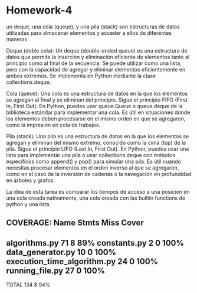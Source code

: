 # Homework-4
un deque, una cola (queue), y una pila (stack) son estructuras de datos utilizadas para almacenar elementos y acceder a ellos de diferentes maneras

Deque (doble cola):
Un deque (double-ended queue) es una estructura de datos que permite la inserción y eliminación eficiente de elementos tanto al principio como al final de la secuencia.
Se puede utilizar como una lista, pero con la capacidad de agregar y eliminar elementos eficientemente en ambos extremos.
Se implementa en Python mediante la clase collections.deque.

Cola (queue):
Una cola es una estructura de datos en la que los elementos se agregan al final y se eliminan del principio. Sigue el principio FIFO (First In, First Out).
En Python, puedes usar queue.Queue o queue.deque de la biblioteca estándar para implementar una cola.
Es útil en situaciones donde los elementos deben procesarse en el mismo orden en que se agregaron, como la impresión en cola de trabajos.

Pila (stack):
Una pila es una estructura de datos en la que los elementos se agregan y eliminan del mismo extremo, conocido como la cima (top) de la pila. Sigue el principio LIFO (Last In, First Out).
En Python, puedes usar una lista para implementar una pila o usar collections.deque con métodos específicos como append() y pop() para simular una pila.
Es útil cuando necesitas procesar elementos en el orden inverso al que se agregaron, como en el caso de la inversión de cadenas o la navegación en profundidad en árboles y grafos.
  
La idea de esta tarea es comparar los tiempos de acceso a una posicion en una cola creada nativamente, una cola creada con las builtin functions de python y una lista. 







COVERAGE: 
Name                          Stmts   Miss  Cover
-------------------------------------------------
algorithms.py                    71      8    89%
constants.py                      2      0   100%
data_generator.py                10      0   100%
execution_time_algorithm.py      24      0   100%
running_file.py                  27      0   100%
-------------------------------------------------
TOTAL                           134      8    94%